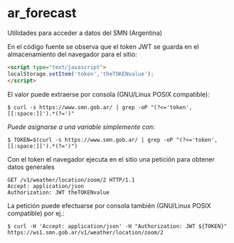 # ar_forecast
Utilidades para acceder a datos del SMN (Argentina)

En el código fuente se observa que el token JWT se guarda en el almacenamiento del navegador para el sitio:
```html
<script type="text/javascript">
localStorage.setItem('token','theTOKENvalue');
</script>
```

El valor puede extraerse por consola (GNU/Linux POSIX compatible):
```console
$ curl -s https://www.smn.gob.ar/ | grep -oP "(?<='token',[[:space:]]').*(?=')"
```
_Puede asignarse a una variable simplemente con:_
```console
$ TOKEN=$(curl -s https://www.smn.gob.ar/ | grep -oP "(?<='token',[[:space:]]').*(?=')")
```

Con el token el navegador ejecuta en el sitio una petición para obtener datos generales
```
GET /v1/weather/location/zoom/2 HTTP/1.1
Accept: application/json
Authorization: JWT theTOKENvalue
```
La petición puede efectuarse por consola también (GNU/Linux POSIX compatible) por ej.:
```console
$ curl -H 'Accept: application/json' -H "Authorization: JWT ${TOKEN}" https://ws1.smn.gob.ar/v1/weather/location/zoom/2
```
 
